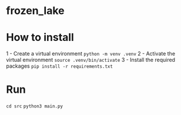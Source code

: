 # frozen_lake

# How to install
1 - Create a virtual environment ```python -m venv .venv```
2 - Activate the virtual environment ```source .venv/bin/activate``` 
3 - Install the required packages ```pip install -r requirements.txt```

# Run
```cd src```
```python3 main.py```
